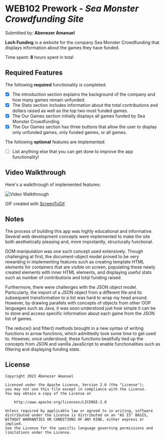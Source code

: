 # WEB102 Prework - *Sea Monster Crowdfunding Site*

Submitted by: **Abenezer Amanuel**

**Loch Funding** is a website for the company Sea Monster Crowdfunding that displays information about the games they have funded.

Time spent: **8** hours spent in total

## Required Features

The following **required** functionality is completed:

* [x] The introduction section explains the background of the company and how many games remain unfunded.
* [x] The Stats section includes information about the total contributions and dollars raised as well as the top two most funded games.
* [x] The Our Games section initially displays all games funded by Sea Monster Crowdfunding
* [x] The Our Games section has three buttons that allow the user to display only unfunded games, only funded games, or all games.

The following **optional** features are implemented:

* [ ] List anything else that you can get done to improve the app functionality!

## Video Walkthrough

Here's a walkthrough of implemented features:

<img src='submissionGIF.gif' title='Video Walkthrough' width='' alt='Video Walkthrough' />

<!-- Replace this with whatever GIF tool you used! -->
GIF created with [ScreenToGif](https://www.screentogif.com/).   
<!-- Recommended tools:
[Kap](https://getkap.co/) for macOS
[ScreenToGif](https://www.screentogif.com/) for Windows
[peek](https://github.com/phw/peek) for Linux. -->

## Notes

The process of building this app was highly educational and informative. Several web development concepts were implemented to make the site both aesthetically pleasing and, more improtantly, structurally functional. 

DOM manipulation was one such concept used extensively. Though challenging at first, the document-object model proved to be very rewarding in implementing features such as creating template HTML elements for containers that are visible on screen, populating these newly created elements with inner HTML elements, and displaying useful stats such as number of contributions and total funding raised.

Furthermore, there were challenges with the JSON object model. Particularly, the import of a JSON object from a different file and its subsequent transformation to a list was hard to wrap my head around. However, by drawing parallels with concepts of objects from other OOP languages such as Java, it was soon understood just how simple it can be to store and access specific information about each game from the JSON list of games.

The reduce() and filter() methods brought in a new syntax of writing functions in arrow functions, which admittedly took some time to get used to. However, once understood, these functions beatifully tied up the concepts from JSON and vanilla JavaScript to enable functionalities such as filtering and displaying funding stats.

## License

    Copyright 2023 Abenezer Amanuel

    Licensed under the Apache License, Version 2.0 (the "License");
    you may not use this file except in compliance with the License.
    You may obtain a copy of the License at

        http://www.apache.org/licenses/LICENSE-2.0

    Unless required by applicable law or agreed to in writing, software
    distributed under the License is distributed on an "AS IS" BASIS,
    WITHOUT WARRANTIES OR CONDITIONS OF ANY KIND, either express or implied.
    See the License for the specific language governing permissions and
    limitations under the License.
